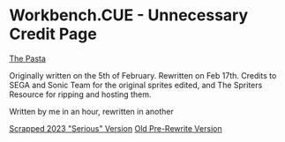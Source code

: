# Workbench.CUE - Unnecessary Credit Page
[The Pasta](https://rentry.org/WorkbenchCUE)

Originally written on the 5th of February. Rewritten on Feb 17th.
Credits to SEGA and Sonic Team for the original sprites edited, and The Spriters Resource for ripping and hosting them.

Written by me in an hour, rewritten in another

[Scrapped 2023 "Serious" Version](https://rentry.org/2bu7hhw2)
[Old Pre-Rewrite Version](https://rentry.org/sbami22m)
